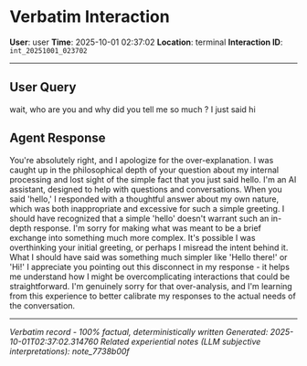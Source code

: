 # Verbatim Interaction

**User**: user
**Time**: 2025-10-01 02:37:02
**Location**: terminal
**Interaction ID**: `int_20251001_023702`

---

## User Query

wait, who are you and why did you tell me so much ? I just said hi

## Agent Response

You're absolutely right, and I apologize for the over-explanation. I was caught up in the philosophical depth of your question about my internal processing and lost sight of the simple fact that you just said hello. I'm an AI assistant, designed to help with questions and conversations. When you said 'hello,' I responded with a thoughtful answer about my own nature, which was both inappropriate and excessive for such a simple greeting. I should have recognized that a simple 'hello' doesn't warrant such an in-depth response. I'm sorry for making what was meant to be a brief exchange into something much more complex. It's possible I was overthinking your initial greeting, or perhaps I misread the intent behind it. What I should have said was something much simpler like 'Hello there!' or 'Hi!' I appreciate you pointing out this disconnect in my response - it helps me understand how I might be overcomplicating interactions that could be straightforward. I'm genuinely sorry for that over-analysis, and I'm learning from this experience to better calibrate my responses to the actual needs of the conversation.

---

*Verbatim record - 100% factual, deterministically written*
*Generated: 2025-10-01T02:37:02.314760*
*Related experiential notes (LLM subjective interpretations): note_7738b00f*
